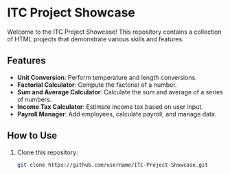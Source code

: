 # ITC Project Showcase

Welcome to the ITC Project Showcase! This repository contains a collection of HTML projects that demonstrate various skills and features.

## Features
- **Unit Conversion**: Perform temperature and length conversions.
- **Factorial Calculator**: Compute the factorial of a number.
- **Sum and Average Calculator**: Calculate the sum and average of a series of numbers.
- **Income Tax Calculator**: Estimate income tax based on user input.
- **Payroll Manager**: Add employees, calculate payroll, and manage data.

## How to Use
1. Clone this repository:
   ```bash
   git clone https://github.com/username/ITC-Project-Showcase.git
